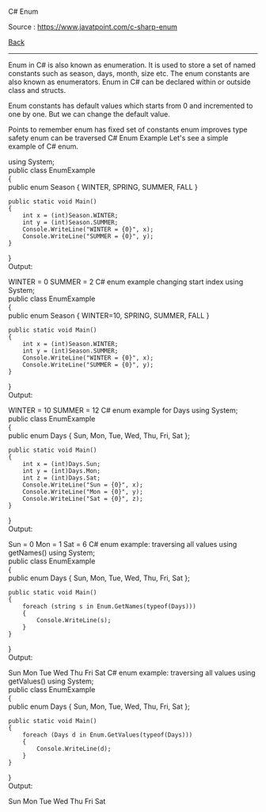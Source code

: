 C# Enum

Source : https://www.javatpoint.com/c-sharp-enum

[Back](../readme.md)

---

Enum in C# is also known as enumeration. It is used to store a set of named constants such as season, days, month, size etc. The enum constants are also known as enumerators. Enum in C# can be declared within or outside class and structs.

Enum constants has default values which starts from 0 and incremented to one by one. But we can change the default value.

Points to remember
enum has fixed set of constants
enum improves type safety
enum can be traversed
C# Enum Example
Let's see a simple example of C# enum.

using System;  
public class EnumExample  
{  
    public enum Season { WINTER, SPRING, SUMMER, FALL }    
  
    public static void Main()  
    {  
        int x = (int)Season.WINTER;  
        int y = (int)Season.SUMMER;  
        Console.WriteLine("WINTER = {0}", x);  
        Console.WriteLine("SUMMER = {0}", y);  
    }  
}  
Output:

WINTER = 0
SUMMER = 2
C# enum example changing start index
using System;  
public class EnumExample  
{  
    public enum Season { WINTER=10, SPRING, SUMMER, FALL }    
  
    public static void Main()  
    {  
        int x = (int)Season.WINTER;  
        int y = (int)Season.SUMMER;  
        Console.WriteLine("WINTER = {0}", x);  
        Console.WriteLine("SUMMER = {0}", y);  
    }  
}  
Output:

WINTER = 10
SUMMER = 12
C# enum example for Days
using System;  
public class EnumExample  
{  
    public enum Days { Sun, Mon, Tue, Wed, Thu, Fri, Sat };  
  
    public static void Main()  
    {  
        int x = (int)Days.Sun;  
        int y = (int)Days.Mon;  
        int z = (int)Days.Sat;  
        Console.WriteLine("Sun = {0}", x);  
        Console.WriteLine("Mon = {0}", y);  
        Console.WriteLine("Sat = {0}", z);  
    }  
}  
Output:

Sun = 0
Mon = 1
Sat = 6
C# enum example: traversing all values using getNames()
using System;  
public class EnumExample  
{  
    public enum Days { Sun, Mon, Tue, Wed, Thu, Fri, Sat };  
  
    public static void Main()  
    {  
        foreach (string s in Enum.GetNames(typeof(Days)))  
        {  
            Console.WriteLine(s);  
        }  
    }  
}  
Output:

Sun
Mon
Tue
Wed
Thu
Fri
Sat
C# enum example: traversing all values using getValues()
using System;  
public class EnumExample  
{  
    public enum Days { Sun, Mon, Tue, Wed, Thu, Fri, Sat };  
  
    public static void Main()  
    {  
        foreach (Days d in Enum.GetValues(typeof(Days)))  
        {  
            Console.WriteLine(d);  
        }  
    }  
}  
Output:

Sun
Mon
Tue
Wed
Thu
Fri
Sat